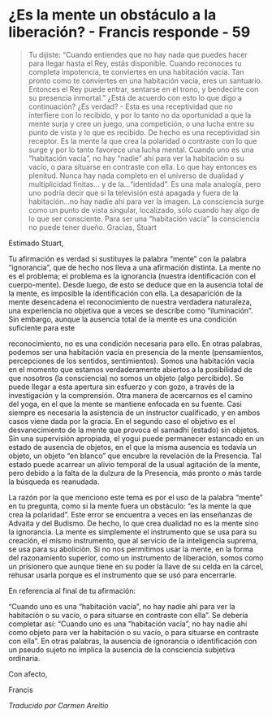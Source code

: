 # ¿Es la mente un obstáculo a la liberación? - Francis responde - 59

>Tu dijiste: “Cuando entiendes que no hay nada que puedes hacer para llegar hasta el Rey, estás disponible. Cuando reconoces tu completa impotencia, te conviertes en una habitación vacía. Tan pronto como te conviertes en una habitación vacía, eres un santuario. Entonces el Rey puede entrar, sentarse en el trono, y bendecirte con su presencia inmortal.” ¿Está de acuerdo con esto lo que digo a continuación? ¿Es verdad? - Esta es una receptividad que no interfiere con lo recibido, y por lo tanto no da oportunidad a que la mente surja y cree un juego, una competición, o una lucha entre su punto de vista y lo que es recibido. De hecho es una receptividad sin receptor. Es la mente la que crea la polaridad o contraste con lo que surge y por lo tanto favorece una lucha mental. Cuando uno es una “habitación vacía”, no hay “nadie” ahí para ver la habitación o su vacío, o para situarse en contraste con ella. Lo que hay entonces es plenitud. Nunca hay nada completo en el universo de dualidad y multiplicidad finitas… y de la…“identidad”. Es una mala analogía, pero uno podría decir que si la televisión está apagada y fuera de la habitación…no hay nadie ahí para ver la imagen. La consciencia surge como un punto de vista singular, localizado, sólo cuando hay algo de lo que ser consciente. Para ser una “habitación vacía” la consciencia no puede tener dueño. Gracias, Stuart

Estimado Stuart,

Tu afirmación es verdad si sustituyes la palabra “mente” con la palabra “ignorancia”, que de hecho nos lleva a una afirmación distinta. La mente no es el problema; el problema es la ignorancia (nuestra identificación con el cuerpo-mente). Desde luego, de esto se deduce que en la ausencia total de la mente, es imposible la identificación con ella. La desaparición de la mente desencadena el reconocimiento de nuestra verdadera naturaleza, una experiencia no objetiva que a veces se describe como “iluminación”. Sin embargo, aunque la ausencia total de la mente es una condición suficiente para este

reconocimiento, no es una condición necesaria para ello. En otras palabras, podemos ser una habitación vacía en presencia de la mente (pensamientos, percepciones de los sentidos, sentimientos). Somos una habitación vacía en el momento que estamos verdaderamente abiertos a la posibilidad de que nosotros (la consciencia) no somos un objeto (algo percibido). Se puede llegar a esta apertura sin esfuerzo y con gozo, a través de la investigación y la comprensión. Otra manera de acercarnos es el camino del yoga, en el que la mente se mantiene enfocada en su fuente. Casi siempre es necesaria la asistencia de un instructor cualificado, y en ambos casos viene dada por la gracia. En el segundo caso el objetivo es el desvanecimiento de la mente que provoca el samadhi (estado) sin objetos. Sin una supervisión apropiada, el yogui puede permanecer estancado en un estado de ausencia de objetos, en el que la misma ausencia es todavía un objeto, un objeto “en blanco” que encubre la revelación de la Presencia. Tal estado puede acarrear un alivio temporal de la usual agitación de la mente, pero debido a la falta de la dulzura de la Presencia, más pronto o más tarde la búsqueda es reanudada.

La razón por la que menciono este tema es por el uso de la palabra “mente” en tu pregunta, como si la mente fuera un obstáculo: “es la mente la que crea la polaridad”. Este error se encuentra a veces en las enseñanzas de Advaita y del Budismo. De hecho, lo que crea dualidad no es la mente sino la ignorancia. La mente es simplemente el instrumento que se usa para su creación, el mismo instrumento, que al servicio de la inteligencia suprema, se usa para su abolición. Si no nos permitimos usar la mente, en la forma del razonamiento superior, como un instrumento de liberación, somos como un prisionero que aunque tiene en su poder la llave de su celda en la cárcel, rehusar usarla porque es el instrumento que se usó para encerrarle.

En referencia al final de tu afirmación:

“Cuando uno es una “habitación vacía”, no hay nadie ahí para ver la habitación o su vacío, o para situarse en contraste con ella”. Se debería completar así: “Cuando uno es una “habitación vacía”, no hay nadie ahí como objeto para ver la habitación o su vacío, o para situarse en contraste con ella”. En otras palabras, la ausencia de ignorancia o identificación con un pseudo sujeto no implica la ausencia de la consciencia subjetiva ordinaria.

Con afecto,

Francis

_Traducido por Carmen Areitio_